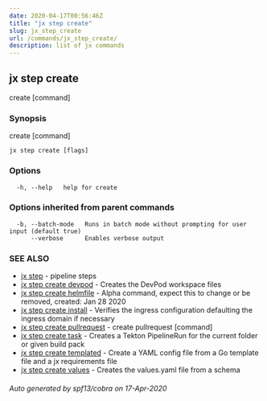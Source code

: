 ```yaml
---
date: 2020-04-17T00:56:46Z
title: "jx step create"
slug: jx_step_create
url: /commands/jx_step_create/
description: list of jx commands
---
```

## jx step create

create [command]

### Synopsis

create [command]

```
jx step create [flags]
```

### Options

```
  -h, --help   help for create
```

### Options inherited from parent commands

```
  -b, --batch-mode   Runs in batch mode without prompting for user input (default true)
      --verbose      Enables verbose output
```

### SEE ALSO

* [jx step](/commands/jx_step/)	 - pipeline steps
* [jx step create devpod](/commands/jx_step_create_devpod/)	 - Creates the DevPod workspace files
* [jx step create helmfile](/commands/jx_step_create_helmfile/)	 - Alpha command, expect this to change or be removed, created: Jan 28 2020
* [jx step create install](/commands/jx_step_create_install/)	 - Verifies the ingress configuration defaulting the ingress domain if necessary
* [jx step create pullrequest](/commands/jx_step_create_pullrequest/)	 - create pullrequest [command]
* [jx step create task](/commands/jx_step_create_task/)	 - Creates a Tekton PipelineRun for the current folder or given build pack
* [jx step create templated](/commands/jx_step_create_templated/)	 - Create a YAML config file from a Go template file and a jx requirements file
* [jx step create values](/commands/jx_step_create_values/)	 - Creates the values.yaml file from a schema

###### Auto generated by spf13/cobra on 17-Apr-2020
